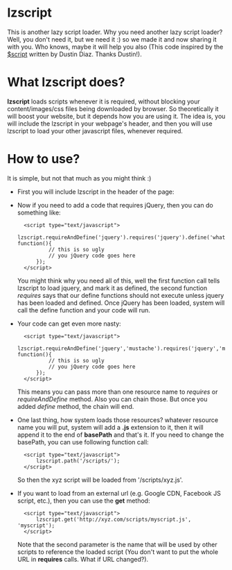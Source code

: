 lzscript
========

This is another lazy script loader. Why you need another lazy script loader? Well, you don't need it, but we need it :) so we made it and now sharing it with you. Who knows, maybe it will help you also (This code inspired by the [$script](https://github.com/ded/script.js) written by Dustin Diaz. Thanks Dustin!).

What lzscript does?
===================

**lzscript** loads scripts whenever it is required, without blocking your content/images/css files being downloaded by browser. So theoretically it will boost your website, but it depends how you are using it. The idea is, you will include the lzscript in your webpage's header, and then you will use lzscript to load your other javascript files, whenever required.

How to use?
===========

It is simple, but not that much as you might think :)
* First you will include lzscript in the header of the page:
		<script src="lzscript.js" type="text/javascript"></script>
* Now if you need to add a code that requires jQuery, then you can do something like:

		<script type="text/javascript">
			lzscript.requireAndDefine('jquery').requires('jquery').define('whateveryouwant', function(){
				// this is so ugly
				// you jQuery code goes here
			});
		</script>

	You might think why you need all of this, well the first function call tells lzscript to load jquery, and mark it as defined, the second function *requires* says that our define functions should not execute unless jquery has been loaded and defined. Once jQuery has been loaded, system will call the define function and your code will run.

* Your code can get even more nasty:

		<script type="text/javascript">
			lzscript.requireAndDefine('jquery','mustache').requires('jquery','mustache').define('whateveryouwant', function(){
				// this is so ugly
				// you jQuery code goes here
			});
		</script>

	This means you can pass more than one resource name to *requires* or *requireAndDefine* method. Also you can chain those. But once you added *define* method, the chain will end.

* One last thing, how system loads those resources? whatever resource name you will put, system will add a **.js** extension to it, then it will append it to the end of **basePath** and that's it. If you need to change the basePath, you can use following function call:

		<script type="text/javascript">
			lzscript.path('/scripts/');
		</script>

	So then the xyz script will be loaded from '/scripts/xyz.js'.

* If you want to load from an external url (e.g. Google CDN, Facebook JS script, etc.), then you can use the **get** method:

		<script type="text/javascript">
			lzscript.get('http://xyz.com/scripts/myscript.js', 'myscript');
		</script>

	Note that the second parameter is the name that will be used by other scripts to reference the loaded script (You don't want to put the whole URL in **requires** calls. What if URL changed?).